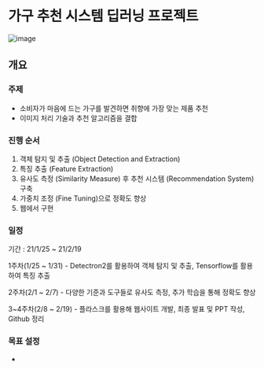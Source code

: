# 가구 추천 시스템 딥러닝 프로젝트
![image](https://user-images.githubusercontent.com/71831714/106569428-d8569a80-6577-11eb-8dfa-b49ab0f7a36a.png)

## 개요 

### 주제
- 소비자가 마음에 드는 가구를 발견하면 취향에 가장 맞는 제품 추천
- 이미지 처리 기술과 추천 알고리즘을 결합

### 진행 순서
1. 객체 탐지 및 추출 (Object Detection and Extraction)
2. 특징 추출 (Feature Extraction)
3. 유사도 측정 (Similarity Measure) 후 추천 시스템 (Recommendation System) 구축
4. 가중치 조정 (Fine Tuning)으로 정확도 향상
5. 웹에서 구현

### 일정
기간 : 21/1/25 ~ 21/2/19

1주차(1/25 ~ 1/31) - Detectron2를 활용하여 객체 탐지 및 추출, Tensorflow를 활용하여 특징 추출

2주차(2/1 ~ 2/7) - 다양한 기준과 도구들로 유사도 측정, 추가 학습을 통해 정확도 향상

3~4주차(2/8 ~ 2/19) - 플라스크를 활용해 웹사이트 개발, 최종 발표 및 PPT 작성, Github 정리

### 목표 설정
- 
